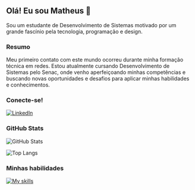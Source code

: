 ## Olá! Eu sou Matheus 👋
Sou um estudante de Desenvolvimento de Sistemas motivado por um grande fascínio pela tecnologia, programação e design.

### Resumo
Meu primeiro contato com este mundo ocorreu durante minha formação técnica em redes. Estou atualmente cursando Desenvolvimento de Sistemas pelo Senac, onde venho aperfeiçoando minhas competências e buscando novas oportunidades e desafios para aplicar minhas habilidades e conhecimentos.

### Conecte-se!
[![LinkedIn](https://img.shields.io/badge/LinkedIn-000?style=for-the-badge&logo=linkedin&logoColor=18c3f8)](https://www.linkedin.com/in/matheus-souza-anselmo-aba10a215/) 

### GitHub Stats
![GitHub Stats](https://github-readme-stats.vercel.app/api?username=Anselmo-Ma&theme=transparent&bg_color=000&border_color=&show_icons=true&icon_color=18c3f8&title_color=18c3f8&text_color=FFF)

![Top Langs](https://github-readme-stats-git-masterrstaa-rickstaa.vercel.app/api/top-langs/?username=Anselmo-Ma&layout=compact&bg_color=000&border_color=FFF&title_color=18c3f8&text_color=FFF)

### Minhas habilidades
[![My skills](https://skillicons.dev/icons?i=html,css,js,python,git,azure,aws)](https://skillicons.dev)
